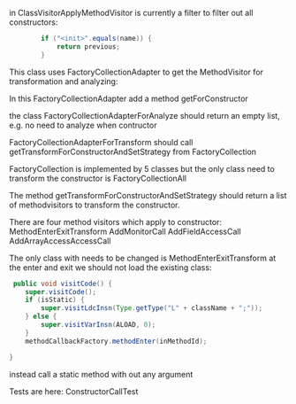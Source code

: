 in ClassVisitorApplyMethodVisitor is currently a filter to filter out all constructors:

```Java
        if ("<init>".equals(name)) {
            return previous;
        }
```


This class uses FactoryCollectionAdapter to get the MethodVisitor for transformation
and analyzing:

In this FactoryCollectionAdapter add a method getForConstructor

the class FactoryCollectionAdapterForAnalyze should return an empty list,
e.g. no need to analyze when contructor

FactoryCollectionAdapterForTransform should call getTransformForConstructorAndSetStrategy
from FactoryCollection

FactoryCollection is implemented by 5 classes but the only class need to transform the constructor is 
FactoryCollectionAll 


The method getTransformForConstructorAndSetStrategy should return a list of methodvisitors to 
transform the constructor.

There are four method visitors which apply to constructor:
MethodEnterExitTransform
AddMonitorCall
AddFieldAccessCall
AddArrayAccessAccessCall

The only class with needs to be changed is MethodEnterExitTransform
at the enter and exit we should not load the existing class:
```Java
 public void visitCode() {
    super.visitCode();
    if (isStatic) {
        super.visitLdcInsn(Type.getType("L" + className + ";"));
    } else {
        super.visitVarInsn(ALOAD, 0);
    }
    methodCallbackFactory.methodEnter(inMethodId);

}
```
instead call a static method with out any argument

Tests are here: ConstructorCallTest






